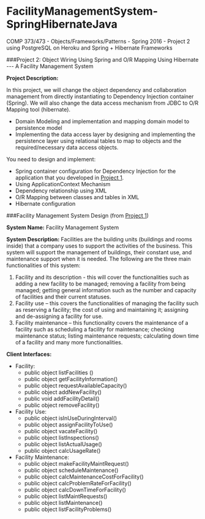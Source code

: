 # FacilityManagementSystem-SpringHibernateJava
COMP 373/473 - Objects/Frameworks/Patterns - Spring 2016 - Project 2 using PostgreSQL on Heroku and Spring + Hibernate Frameworks

###Project 2: Object Wiring Using Spring and O/R Mapping Using Hibernate --- A Facility Management System 


**Project Description:**

In this project, we will change the object dependency and collaboration management from directly
instantiating to Dependency Injection container (Spring). We will also change the data access
mechanism from JDBC to O/R Mapping tool (hibernate). 

- Domain Modeling and implementation and mapping domain model to persistence model
- Implementing the data access layer by designing and implementing the persistence layer using
relational tables to map to objects and the required/necessary data access objects. 

You need to design and implement: 

- Spring container configuration for Dependency Injection for the application that you developed in [Project 1](https://github.com/csoulakian/Facility-Management-System-Java).
- Using ApplicationContext Mechanism
- Dependency relationship using XML
- O/R Mapping between classes and tables in XML
- Hibernate configuration 

###Facility Management System Design (from [Project 1](https://github.com/csoulakian/Facility-Management-System-Java))

**System Name:** Facility Management System

**System Description:** Facilities are the building units (buildings and rooms inside) that a company
uses to support the activities of the business. This system will support the management of buildings,
their constant use, and maintenance support when it is needed. The following are the three main
functionalities of this system:

1. Facility and its description - this will cover the functionalities such as adding a new facility to
be managed; removing a facility from being managed; getting general information such as
the number and capacity of facilities and their current statuses.
2. Facility use – this covers the functionalities of managing the facility such as reserving a
facility; the cost of using and maintaining it; assigning and de-assigning a facility for use.
3. Facility maintenance – this functionality covers the maintenance of a facility such as
scheduling a facility for maintenance; checking maintenance status; listing maintenance
requests; calculating down time of a facility and many more functionalities.

**Client Interfaces:**

- Facility:
  - public object listFacilities ()
  - public object getFacilityInformation()
  - public object requestAvailableCapacity()
  - public object addNewFacility()
  - public void addFacilityDetail()
  - public object removeFacility()
- Facility Use:
  - public object isInUseDuringInterval()
  - public object assignFacilityToUse()
  - public object vacateFacility()
  - public object listInspections()
  - public object listActualUsage()
  - public object calcUsageRate()
- Facility Maintenance: 
  - public object makeFacilityMaintRequest()
  - public object scheduleMaintenance()
  - public object calcMaintenanceCostForFacility()
  - public object calcProblemRateForFacility()
  - public object calcDownTimeForFacility()
  - public object listMaintRequests()
  - public object listMaintenance()
  - public object listFacilityProblems() 
